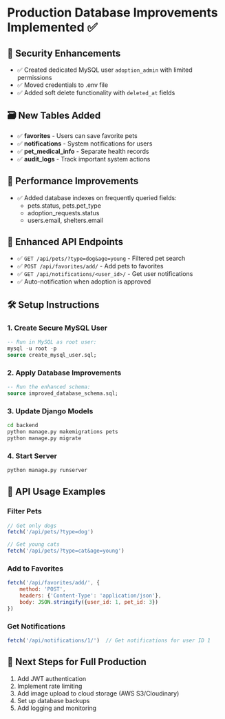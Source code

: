 # Production Database Improvements Implemented ✅

## 🔐 Security Enhancements
- ✅ Created dedicated MySQL user `adoption_admin` with limited permissions
- ✅ Moved credentials to .env file
- ✅ Added soft delete functionality with `deleted_at` fields

## 🗃️ New Tables Added
- ✅ **favorites** - Users can save favorite pets
- ✅ **notifications** - System notifications for users
- ✅ **pet_medical_info** - Separate health records
- ✅ **audit_logs** - Track important system actions

## 🚀 Performance Improvements
- ✅ Added database indexes on frequently queried fields:
  - pets.status, pets.pet_type
  - adoption_requests.status
  - users.email, shelters.email

## 📡 Enhanced API Endpoints
- ✅ `GET /api/pets/?type=dog&age=young` - Filtered pet search
- ✅ `POST /api/favorites/add/` - Add pets to favorites
- ✅ `GET /api/notifications/<user_id>/` - Get user notifications
- ✅ Auto-notification when adoption is approved

## 🛠️ Setup Instructions

### 1. Create Secure MySQL User
```sql
-- Run in MySQL as root user:
mysql -u root -p
source create_mysql_user.sql;
```

### 2. Apply Database Improvements
```sql
-- Run the enhanced schema:
source improved_database_schema.sql;
```

### 3. Update Django Models
```bash
cd backend
python manage.py makemigrations pets
python manage.py migrate
```

### 4. Start Server
```bash
python manage.py runserver
```

## 🔄 API Usage Examples

### Filter Pets
```javascript
// Get only dogs
fetch('/api/pets/?type=dog')

// Get young cats
fetch('/api/pets/?type=cat&age=young')
```

### Add to Favorites
```javascript
fetch('/api/favorites/add/', {
    method: 'POST',
    headers: {'Content-Type': 'application/json'},
    body: JSON.stringify({user_id: 1, pet_id: 3})
})
```

### Get Notifications
```javascript
fetch('/api/notifications/1/')  // Get notifications for user ID 1
```

## 🎯 Next Steps for Full Production
1. Add JWT authentication
2. Implement rate limiting
3. Add image upload to cloud storage (AWS S3/Cloudinary)
4. Set up database backups
5. Add logging and monitoring